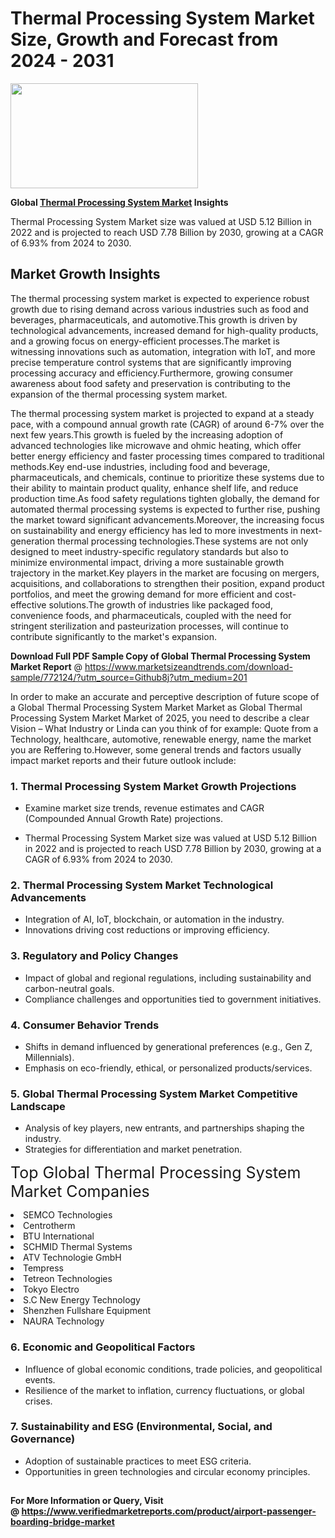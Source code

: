 <H1>Thermal Processing System Market Size, Growth and Forecast from 2024 - 2031</H1><img class="aligncenter size-medium wp-image-584254" src="https://thirdeyenews.in/wp-content/uploads/2024/09/Global-Market-Research-300x168.jpeg" alt="" width="300" height="168" /><p><strong>Global&nbsp;<a href="https://www.marketsizeandtrends.com/download-sample/772124/?utm_source=Github8j?utm_medium=201">Thermal Processing System Market</a> Insights</strong></p><p>Thermal Processing System Market size was valued at USD 5.12 Billion in 2022 and is projected to reach USD 7.78 Billion by 2030, growing at a CAGR of 6.93% from 2024 to 2030.</p><p><h2>Market Growth Insights</h2> <p>The thermal processing system market is expected to experience robust growth due to rising demand across various industries such as food and beverages, pharmaceuticals, and automotive.This growth is driven by technological advancements, increased demand for high-quality products, and a growing focus on energy-efficient processes.The market is witnessing innovations such as automation, integration with IoT, and more precise temperature control systems that are significantly improving processing accuracy and efficiency.Furthermore, growing consumer awareness about food safety and preservation is contributing to the expansion of the thermal processing system market.</p> <p>The thermal processing system market is projected to expand at a steady pace, with a compound annual growth rate (CAGR) of around 6-7% over the next few years.This growth is fueled by the increasing adoption of advanced technologies like microwave and ohmic heating, which offer better energy efficiency and faster processing times compared to traditional methods.Key end-use industries, including food and beverage, pharmaceuticals, and chemicals, continue to prioritize these systems due to their ability to maintain product quality, enhance shelf life, and reduce production time.As food safety regulations tighten globally, the demand for automated thermal processing systems is expected to further rise, pushing the market toward significant advancements.Moreover, the increasing focus on sustainability and energy efficiency has led to more investments in next-generation thermal processing technologies.These systems are not only designed to meet industry-specific regulatory standards but also to minimize environmental impact, driving a more sustainable growth trajectory in the market.Key players in the market are focusing on mergers, acquisitions, and collaborations to strengthen their position, expand product portfolios, and meet the growing demand for more efficient and cost-effective solutions.The growth of industries like packaged food, convenience foods, and pharmaceuticals, coupled with the need for stringent sterilization and pasteurization processes, will continue to contribute significantly to the market's expansion.<p><span class=""><strong>Download Full PDF Sample Copy of Global Thermal Processing System Market Report</strong> @ <a href="https://www.marketsizeandtrends.com/download-sample/772124/?utm_source=Github8j?utm_medium=201" target="_blank">https://www.marketsizeandtrends.com/download-sample/772124/?utm_source=Github8j?utm_medium=201</a></span></p><p>In order to make an accurate and perceptive description of future scope of a Global&nbsp;Thermal Processing System Market Market as Global&nbsp;Thermal Processing System Market Market of 2025, you need to describe a clear Vision &ndash; What Industry or Linda can you think of for example: Quote from a Technology, healthcare, automotive, renewable energy, name the market you are Reffering to.However, some general trends and factors usually impact market reports and their future outlook include:</p><h3>1.&nbsp;<strong>Thermal Processing System Market Growth Projections</strong></h3><ul><li>Examine market size trends, revenue estimates and CAGR (Compounded Annual Growth Rate) projections.</li><li><p>Thermal Processing System Market size was valued at USD 5.12 Billion in 2022 and is projected to reach USD 7.78 Billion by 2030, growing at a CAGR of 6.93% from 2024 to 2030.</p></li></ul><h3>2.&nbsp;<strong>Thermal Processing System Market Technological Advancements</strong></h3><ul><li>Integration of AI, IoT, blockchain, or automation in the industry.</li><li>Innovations driving cost reductions or improving efficiency.</li></ul><h3>3.&nbsp;<strong>Regulatory and Policy Changes</strong></h3><ul><li>Impact of global and regional regulations, including sustainability and carbon-neutral goals.</li><li>Compliance challenges and opportunities tied to government initiatives.</li></ul><h3>4.&nbsp;<strong>Consumer Behavior Trends</strong></h3><ul><li>Shifts in demand influenced by generational preferences (e.g., Gen Z, Millennials).</li><li>Emphasis on eco-friendly, ethical, or personalized products/services.</li></ul><h3>5.&nbsp;<strong>Global Thermal Processing System Market Competitive Landscape</strong></h3><ul><li>Analysis of key players, new entrants, and partnerships shaping the industry.</li><li>Strategies for differentiation and market penetration.</li></ul><p data-pm-slice="1 1 []"><span style="color: inherit; font-family: inherit; font-size: 25px;">Top Global Thermal Processing System Market Companies</span></p><div class="" data-test-id=""><p><li>SEMCO Technologies</li><li> Centrotherm</li><li> BTU International</li><li> SCHMID Thermal Systems</li><li> ATV Technologie GmbH</li><li> Tempress</li><li> Tetreon Technologies</li><li> Tokyo Electro</li><li> S.C New Energy Technology</li><li> Shenzhen Fullshare Equipment</li><li> NAURA Technology</li></p></div><h3>6.&nbsp;<strong>Economic and Geopolitical Factors</strong></h3><ul><li>Influence of global economic conditions, trade policies, and geopolitical events.</li><li>Resilience of the market to inflation, currency fluctuations, or global crises.</li></ul><h3>7.&nbsp;<strong>Sustainability and ESG (Environmental, Social, and Governance)</strong></h3><ul><li>Adoption of sustainable practices to meet ESG criteria.</li><li>Opportunities in green technologies and circular economy principles.</li></ul><h2><strong style="font-size: 14px;">For More Information or Query, Visit @&nbsp;</strong><a style="background-color: #ffffff; font-size: 14px;" href="https://www.marketsizeandtrends.com/report/thermal-processing-system-market/" target="_blank">https://www.verifiedmarketreports.com/product/airport-passenger-boarding-bridge-market</a></h2>